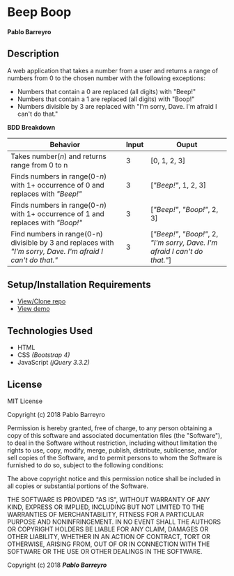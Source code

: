 # **Beep Boop**

#### Pablo Barreyro

## Description

A web application that takes a number from a user and returns a range of numbers from 0 to the chosen number with the following exceptions:

* Numbers that contain a 0 are replaced (all digits) with "Beep!"
* Numbers that contain a 1 are replaced (all digits) with "Boop!"
* Numbers divisible by 3 are replaced with "I'm sorry, Dave. I'm afraid I can't do that."

**BDD Breakdown**

Behavior | Input | Ouput
------------ | ------------- | -------------
Takes number(_n_) and returns range from 0 to n| 3 | [0, 1, 2, 3]
Finds numbers in range(0-_n_) with 1+ occurrence of 0 and replaces with _"Beep!"_ | 3 | [_"Beep!"_, 1, 2, 3]
Finds numbers in range(0-_n_) with 1+ occurrence of 1 and replaces with _"Boop!"_ | 3 | [_"Beep!"_, _"Boop!"_, 2, 3]
Find numbers in range(0-n) divisible by 3 and replaces with _"I'm sorry, Dave. I'm afraid I can't do that."_ | 3 | [_"Beep!"_, _"Boop!"_, 2, _"I'm sorry, Dave. I'm afraid I can't do that."_]



## Setup/Installation Requirements

* [View/Clone repo](https://github.com/pabarreyro/beep-boop)
* [View demo](https://pabarreyro.github.io/beep-boop)

## Technologies Used

* HTML
* CSS _(Bootstrap 4)_
* JavaScript _(jQuery 3.3.2)_

## License

MIT License

Copyright (c) 2018 Pablo Barreyro

Permission is hereby granted, free of charge, to any person obtaining a copy
of this software and associated documentation files (the "Software"), to deal
in the Software without restriction, including without limitation the rights
to use, copy, modify, merge, publish, distribute, sublicense, and/or sell
copies of the Software, and to permit persons to whom the Software is
furnished to do so, subject to the following conditions:

The above copyright notice and this permission notice shall be included in all
copies or substantial portions of the Software.

THE SOFTWARE IS PROVIDED "AS IS", WITHOUT WARRANTY OF ANY KIND, EXPRESS OR
IMPLIED, INCLUDING BUT NOT LIMITED TO THE WARRANTIES OF MERCHANTABILITY,
FITNESS FOR A PARTICULAR PURPOSE AND NONINFRINGEMENT. IN NO EVENT SHALL THE
AUTHORS OR COPYRIGHT HOLDERS BE LIABLE FOR ANY CLAIM, DAMAGES OR OTHER
LIABILITY, WHETHER IN AN ACTION OF CONTRACT, TORT OR OTHERWISE, ARISING FROM,
OUT OF OR IN CONNECTION WITH THE SOFTWARE OR THE USE OR OTHER DEALINGS IN THE
SOFTWARE.

Copyright (c) 2018 **_Pablo Barreyro_**
